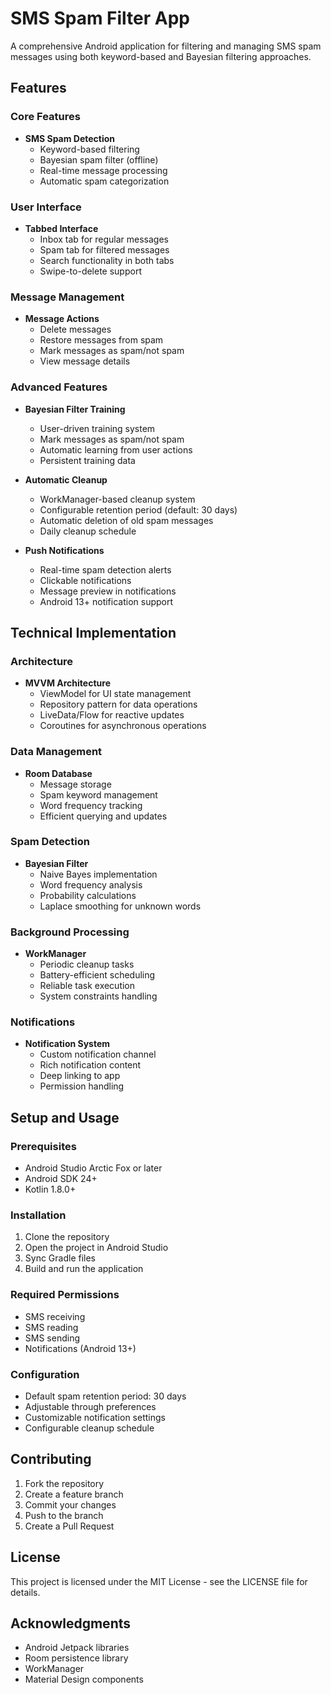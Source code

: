 # SMS Spam Filter App

A comprehensive Android application for filtering and managing SMS spam messages using both keyword-based and Bayesian filtering approaches.

## Features

### Core Features
- **SMS Spam Detection**
  - Keyword-based filtering
  - Bayesian spam filter (offline)
  - Real-time message processing
  - Automatic spam categorization

### User Interface
- **Tabbed Interface**
  - Inbox tab for regular messages
  - Spam tab for filtered messages
  - Search functionality in both tabs
  - Swipe-to-delete support

### Message Management
- **Message Actions**
  - Delete messages
  - Restore messages from spam
  - Mark messages as spam/not spam
  - View message details

### Advanced Features
- **Bayesian Filter Training**
  - User-driven training system
  - Mark messages as spam/not spam
  - Automatic learning from user actions
  - Persistent training data

- **Automatic Cleanup**
  - WorkManager-based cleanup system
  - Configurable retention period (default: 30 days)
  - Automatic deletion of old spam messages
  - Daily cleanup schedule

- **Push Notifications**
  - Real-time spam detection alerts
  - Clickable notifications
  - Message preview in notifications
  - Android 13+ notification support

## Technical Implementation

### Architecture
- **MVVM Architecture**
  - ViewModel for UI state management
  - Repository pattern for data operations
  - LiveData/Flow for reactive updates
  - Coroutines for asynchronous operations

### Data Management
- **Room Database**
  - Message storage
  - Spam keyword management
  - Word frequency tracking
  - Efficient querying and updates

### Spam Detection
- **Bayesian Filter**
  - Naive Bayes implementation
  - Word frequency analysis
  - Probability calculations
  - Laplace smoothing for unknown words

### Background Processing
- **WorkManager**
  - Periodic cleanup tasks
  - Battery-efficient scheduling
  - Reliable task execution
  - System constraints handling

### Notifications
- **Notification System**
  - Custom notification channel
  - Rich notification content
  - Deep linking to app
  - Permission handling

## Setup and Usage

### Prerequisites
- Android Studio Arctic Fox or later
- Android SDK 24+
- Kotlin 1.8.0+

### Installation
1. Clone the repository
2. Open the project in Android Studio
3. Sync Gradle files
4. Build and run the application

### Required Permissions
- SMS receiving
- SMS reading
- SMS sending
- Notifications (Android 13+)

### Configuration
- Default spam retention period: 30 days
- Adjustable through preferences
- Customizable notification settings
- Configurable cleanup schedule

## Contributing
1. Fork the repository
2. Create a feature branch
3. Commit your changes
4. Push to the branch
5. Create a Pull Request

## License
This project is licensed under the MIT License - see the LICENSE file for details.

## Acknowledgments
- Android Jetpack libraries
- Room persistence library
- WorkManager
- Material Design components 